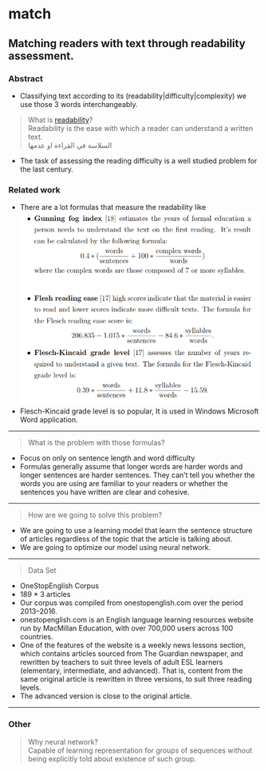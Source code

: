 # match
## Matching readers with text through readability assessment.
### Abstract
* Classifying text according to its (readability|difficulty|complexity) we use those 3 words interchangeably.
> What is [readability](https://en.wikipedia.org/wiki/Readability)? <br>
> Readability is the ease with which a reader can understand a written text.<br>
> السلاسة في القراءة او عدمها 
* The task of assessing the reading difficulty is a well studied problem for the last century.
### Related work
* There are a lot formulas that measure the readability like
![x](formulaes.png)
* Flesch-Kincaid grade level is so popular, It is used in Windows Microsoft Word application.
---
> What is the problem with those formulas? <br>
* Focus on only on sentence length and word difficulty 
* Formulas generally assume that longer words are harder words and longer sentences are harder sentences. They can’t tell you whether the words you are using are familiar to your readers or whether the sentences you have written are clear and cohesive.
---
> How are we going to solve this problem?
* We are going to use a learning model that learn the sentence structure of articles regardless of the topic that the article is talking about.
* We are going to optimize our model using neural network.
---
> Data Set
* OneStopEnglish Corpus
* 189 * 3 articles
* Our corpus was compiled from onestopenglish.com over the period 2013–2016.
* onestopenglish.com is an English language learning resources website run by MacMillan Education, with over 700,000 users across 100 countries. 
* One of the features of the website is a weekly news lessons section, which contains articles sourced from The Guardian newspaper, and rewritten by teachers to suit three levels of adult ESL learners (elementary, intermediate, and advanced). That is, content from the same original article is rewritten in three versions, to suit three reading levels. 
* The advanced version is close to the original article.
___
### Other
> Why neural network? <br>
> Capable of learning representation for groups of sequences without being explicitly told about existence of such group.
